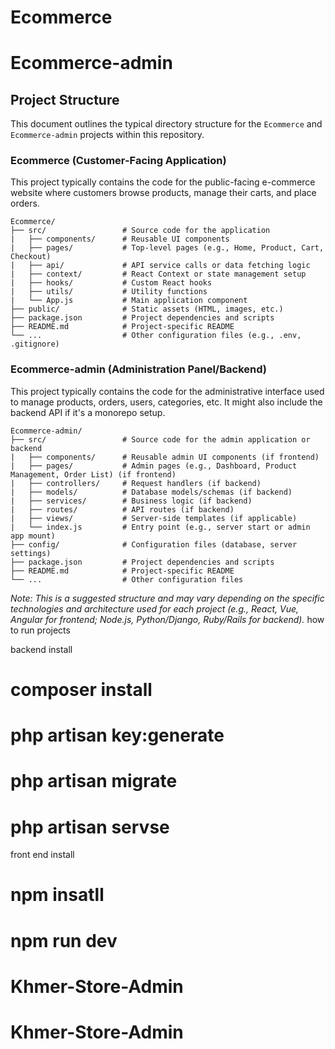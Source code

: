 # Ecommerce
# Ecommerce-admin
## Project Structure

This document outlines the typical directory structure for the `Ecommerce` and `Ecommerce-admin` projects within this repository.

### Ecommerce (Customer-Facing Application)

This project typically contains the code for the public-facing e-commerce website where customers browse products, manage their carts, and place orders.

```
Ecommerce/
├── src/                 # Source code for the application
|   ├── components/      # Reusable UI components
|   ├── pages/           # Top-level pages (e.g., Home, Product, Cart, Checkout)
|   ├── api/             # API service calls or data fetching logic
|   ├── context/         # React Context or state management setup
|   ├── hooks/           # Custom React hooks
|   ├── utils/           # Utility functions
|   └── App.js           # Main application component
├── public/              # Static assets (HTML, images, etc.)
├── package.json         # Project dependencies and scripts
├── README.md            # Project-specific README
└── ...                  # Other configuration files (e.g., .env, .gitignore)
```

### Ecommerce-admin (Administration Panel/Backend)

This project typically contains the code for the administrative interface used to manage products, orders, users, categories, etc. It might also include the backend API if it's a monorepo setup.

```
Ecommerce-admin/
├── src/                 # Source code for the admin application or backend
|   ├── components/      # Reusable admin UI components (if frontend)
|   ├── pages/           # Admin pages (e.g., Dashboard, Product Management, Order List) (if frontend)
|   ├── controllers/     # Request handlers (if backend)
|   ├── models/          # Database models/schemas (if backend)
|   ├── services/        # Business logic (if backend)
|   ├── routes/          # API routes (if backend)
|   ├── views/           # Server-side templates (if applicable)
|   └── index.js         # Entry point (e.g., server start or admin app mount)
├── config/              # Configuration files (database, server settings)
├── package.json         # Project dependencies and scripts
├── README.md            # Project-specific README
└── ...                  # Other configuration files
```

*Note: This is a suggested structure and may vary depending on the specific technologies and architecture used for each project (e.g., React, Vue, Angular for frontend; Node.js, Python/Django, Ruby/Rails for backend).*
how to run projects

backend install
# composer install
# php artisan key:generate
# php artisan migrate
# php artisan servse

front end install
# npm insatll
# npm run dev
# Khmer-Store-Admin
# Khmer-Store-Admin
